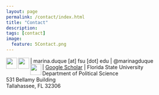 ```yaml
---
layout: page
permalink: /contact/index.html
title: "Contact"
description:
tags: [contact]
image:
  feature: 5Contact.png
---
```


<img src="../images/email_icon.png" style="width: 30px;" align="left"> | marina.duque [at] fsu [dot] edu 
<img src="../images/twitter_icon.png" style="width: 30px;" align="left"> | @marinagduque<br>
| <a href="https://scholar.google.com/citations?user=ZZY5EK8AAAAJ&hl=en" target="_blank">Google Scholar</a>
<img src="../images/mailing_icon.png" style="width: 30px;" align="left"> | Florida State University<br>Department of Political Science<br>531 Bellamy Building<br>Tallahassee, FL 32306
